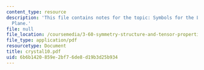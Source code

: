 ```yaml
---
content_type: resource
description: 'This file contains notes for the topic: Symbols for the Locus of a Glide
  Plane.'
file: null
file_location: /coursemedia/3-60-symmetry-structure-and-tensor-properties-of-materials-fall-2005/6b6b1420859e2bf76de8d19b3d25b934_crystal10.pdf
file_type: application/pdf
resourcetype: Document
title: crystal10.pdf
uid: 6b6b1420-859e-2bf7-6de8-d19b3d25b934
---
```

